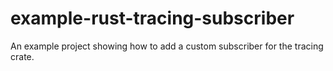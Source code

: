 # example-rust-tracing-subscriber
An example project showing how to add a custom subscriber for the tracing crate.
